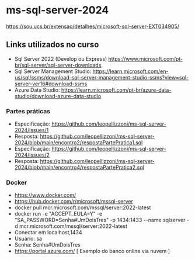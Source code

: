 # ms-sql-server-2024

https://sou.ucs.br/extensao/detalhes/microsoft-sql-server-EXT034905/

## Links utilizados no curso
* Sql Server 2022 (Develop ou Express) https://www.microsoft.com/pt-br/sql-server/sql-server-downloads
* Sql Server Management Studio: https://learn.microsoft.com/en-us/sql/ssms/download-sql-server-management-studio-ssms?view=sql-server-ver16#download-ssms
* Azure Data Studio: https://learn.microsoft.com/pt-br/azure-data-studio/download-azure-data-studio

### Partes práticas
* Especificação: https://github.com/leopellizzoni/ms-sql-server-2024/issues/1
* Resposta: https://github.com/leopellizzoni/ms-sql-server-2024/blob/main/encontro2/respostaPartePratica1.sql
* Especificação: https://github.com/leopellizzoni/ms-sql-server-2024/issues/2
* Resposta: https://github.com/leopellizzoni/ms-sql-server-2024/blob/main/encontro4/respostaPartePratica2.sql

### Docker
* https://www.docker.com/
* https://hub.docker.com/r/microsoft/mssql-server 
* docker pull mcr.microsoft.com/mssql/server:2022-latest 
* docker run -e "ACCEPT_EULA=Y" -e "SA_PASSWORD=Senha#UmDoisTres" -p 1434:1433 --name sqlserver -d mcr.microsoft.com/mssql/server:2022-latest
* Conectar em localhost,1434 
* Usuário: sa
* Senha: Senha#UmDoisTres
* https://portal.azure.com/ [ Exemplo do banco online via nuvem ]
